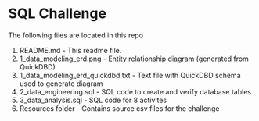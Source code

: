 # SQL Challenge

The following files are located in this repo

1. README.md - This readme file.
2. 1_data_modeling_erd.png - Entity relationship diagram (generated from QuickDBD)
3. 1_data_modeling_erd_quickdbd.txt - Text file with QuickDBD schema used to generate diagram
4. 2_data_engineering.sql - SQL code to create and verify database tables
5. 3_data_analysis.sql - SQL code for 8 activites
6. Resources folder - Contains source csv files for the challenge